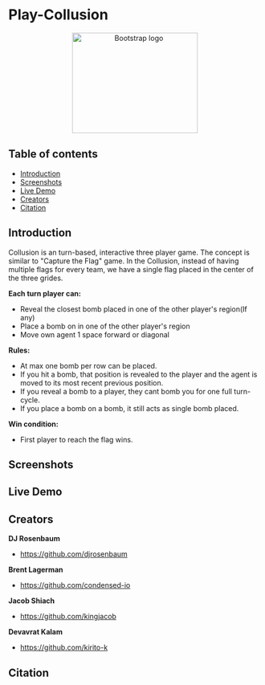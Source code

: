 # Play-Collusion
<p align="center">
  <a href="https://getbootstrap.com/">
    <img src="https://ethnewyork.com/src/assets/images/ETHNewYork-logo-large.svg" alt="Bootstrap logo" width="250" height="200">
  </a>
</p>

## Table of contents
* [Introduction](#introduction)
* [Screenshots](#screenshots)
* [Live Demo](#live-demo)
* [Creators](#creators)
* [Citation](#citation)


## Introduction

<p>Collusion is an turn-based, interactive three player game. The concept is similar to "Capture the Flag" game. In the Collusion, instead of having multiple flags for every team, we have a single flag placed in the center of the three grides.</p>

**Each turn player can:**
* Reveal the closest bomb placed in one of the other player's region(If any)
* Place a bomb on in one of the other player's region
* Move own agent 1 space forward or diagonal

**Rules:**
* At max one bomb per row can be placed.
* If you hit a bomb, that position is revealed to the player and the agent is moved to its most recent previous position. 
* If you reveal a bomb to a player, they cant bomb you for one full turn-cycle.
* If you place a bomb on a bomb, it still acts as single bomb placed.

**Win condition:**
* First player to reach the flag wins.

## Screenshots
## Live Demo
## Creators
**DJ Rosenbaum**
- <https://github.com/djrosenbaum>

**Brent Lagerman**
- <https://github.com/condensed-io>

**Jacob Shiach**
- <https://github.com/kingjacob>

**Devavrat Kalam**
- <https://github.com/kirito-k>

## Citation
